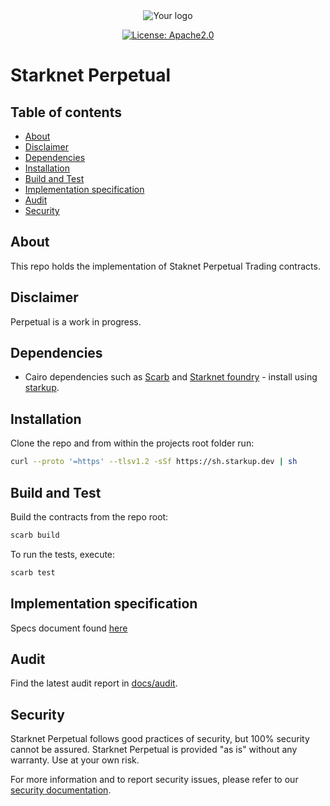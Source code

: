 
<div align="center">

<picture>
  <source media="(prefers-color-scheme: dark)" srcset="assets/starknet-dark.png">
  <source media="(prefers-color-scheme: light)" srcset="assets/starknet-light.png">
  <img alt="Your logo" src="assets/starknet-light.png">
</picture>
</div>

<div align="center">

[![License: Apache2.0](https://img.shields.io/badge/License-Apache2.0-green.svg)](LICENSE)
</div>

# Starknet Perpetual <!-- omit from toc -->

## Table of contents <!-- omit from toc -->

 <!-- omit from toc -->
- [About](#about)
- [Disclaimer](#disclaimer)
- [Dependencies](#dependencies)
- [Installation](#installation)
- [Build and Test](#build-and-test)
- [Implementation specification](#implementation-specification)
- [Audit](#audit)
- [Security](#security)

## About

This repo holds the implementation of Staknet Perpetual Trading contracts.  

## Disclaimer

Perpetual is a work in progress.

## Dependencies

- Cairo dependencies such as [Scarb](https://docs.swmansion.com/scarb/) and [Starknet foundry](https://foundry-rs.github.io/starknet-foundry/index.html) - install using [starkup](https://github.com/software-mansion/starkup).

## Installation

Clone the repo and from within the projects root folder run:

```bash
curl --proto '=https' --tlsv1.2 -sSf https://sh.starkup.dev | sh
```

## Build and Test

Build the contracts from the repo root:

```bash
scarb build

```

To run the tests, execute:

```bash
scarb test
```

## Implementation specification

Specs document found [here](docs/spec.md)

## Audit

Find the latest audit report in [docs/audit](docs/audit).

## Security

Starknet Perpetual follows good practices of security, but 100% security cannot be assured. Starknet Perpetual is provided "as is" without any warranty. Use at your own risk.

For more information and to report security issues, please refer to our [security documentation](https://github.com/starkware-libs/starknet-perpetual/blob/main/docs/SECURITY.md).
